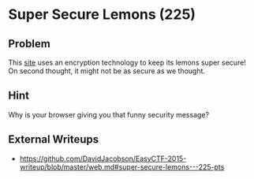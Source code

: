 # Super Secure Lemons (225)

## Problem

This [site](https://web.easyctf.com:10202) uses an encryption technology to keep its lemons super secure! On second thought, it might not be as secure as we thought.

## Hint

Why is your browser giving you that funny security message?

## External Writeups

* https://github.com/DavidJacobson/EasyCTF-2015-writeup/blob/master/web.md#super-secure-lemons---225-pts
